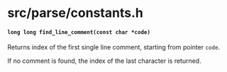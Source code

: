 # src/parse/constants.h

#### `long long find_line_comment(const char *code)`
Returns index of the first single line comment, starting from pointer `code`.

If no comment is found, the index of the last character is returned.


